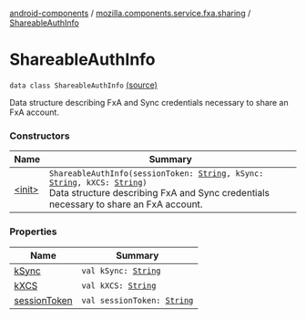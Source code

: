 [android-components](../../index.md) / [mozilla.components.service.fxa.sharing](../index.md) / [ShareableAuthInfo](./index.md)

# ShareableAuthInfo

`data class ShareableAuthInfo` [(source)](https://github.com/mozilla-mobile/android-components/blob/master/components/service/firefox-accounts/src/main/java/mozilla/components/service/fxa/sharing/AccountSharing.kt#L28)

Data structure describing FxA and Sync credentials necessary to share an FxA account.

### Constructors

| Name | Summary |
|---|---|
| [&lt;init&gt;](-init-.md) | `ShareableAuthInfo(sessionToken: `[`String`](https://kotlinlang.org/api/latest/jvm/stdlib/kotlin/-string/index.html)`, kSync: `[`String`](https://kotlinlang.org/api/latest/jvm/stdlib/kotlin/-string/index.html)`, kXCS: `[`String`](https://kotlinlang.org/api/latest/jvm/stdlib/kotlin/-string/index.html)`)`<br>Data structure describing FxA and Sync credentials necessary to share an FxA account. |

### Properties

| Name | Summary |
|---|---|
| [kSync](k-sync.md) | `val kSync: `[`String`](https://kotlinlang.org/api/latest/jvm/stdlib/kotlin/-string/index.html) |
| [kXCS](k-x-c-s.md) | `val kXCS: `[`String`](https://kotlinlang.org/api/latest/jvm/stdlib/kotlin/-string/index.html) |
| [sessionToken](session-token.md) | `val sessionToken: `[`String`](https://kotlinlang.org/api/latest/jvm/stdlib/kotlin/-string/index.html) |
